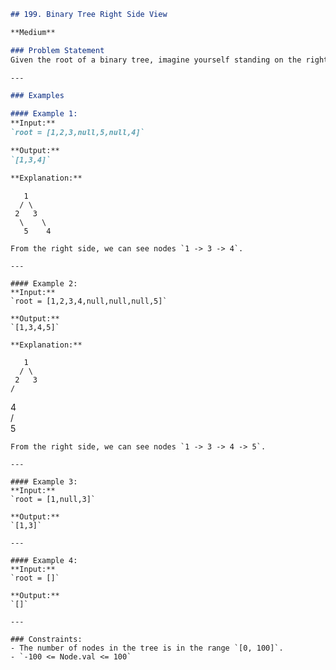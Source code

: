```markdown
## 199. Binary Tree Right Side View

**Medium**

### Problem Statement
Given the root of a binary tree, imagine yourself standing on the right side of it. Return the values of the nodes you can see, ordered from top to bottom.

---

### Examples

#### Example 1:
**Input:**  
`root = [1,2,3,null,5,null,4]`  

**Output:**  
`[1,3,4]`  

**Explanation:**  
```
       1            
      / \           
     2   3         
      \    \       
       5    4      
```
From the right side, we can see nodes `1 -> 3 -> 4`.

---

#### Example 2:
**Input:**  
`root = [1,2,3,4,null,null,null,5]`  

**Output:**  
`[1,3,4,5]`  

**Explanation:**  
```
       1        
      / \       
     2   3      
    /           
   4            
  /             
 5              
```
From the right side, we can see nodes `1 -> 3 -> 4 -> 5`.

---

#### Example 3:
**Input:**  
`root = [1,null,3]`  

**Output:**  
`[1,3]`  

---

#### Example 4:
**Input:**  
`root = []`  

**Output:**  
`[]`  

---

### Constraints:
- The number of nodes in the tree is in the range `[0, 100]`.
- `-100 <= Node.val <= 100`
```